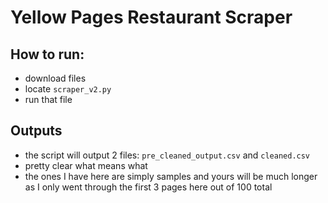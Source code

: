 # Yellow Pages Restaurant Scraper

## How to run:
- download files
- locate `scraper_v2.py`
- run that file

## Outputs
- the script will output 2 files: `pre_cleaned_output.csv` and `cleaned.csv`
- pretty clear what means what
- the ones I have here are simply samples and yours will be much longer as I only went through the first 3 pages here out of 100 total
